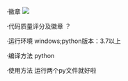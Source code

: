 ·徽章
![](https://img.shields.io/badge/language-python-green.svg)

·代码质量评分及徽章  ？

·运行环境 windows;python版本：3.7以上

·编译方法 python

·使用方法 运行两个py文件就好啦
